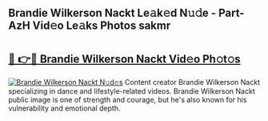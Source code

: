 ## Brandie Wilkerson Nackt Le𝚊k𝚎d N𝚞𝚍e - Part-AzH Vid𝚎o Le𝚊ks Photos sakmr

# <h2><a href="http://fb510r7.evod.top/?m=Brandie+Wilkerson+Nackt">🔗 👉🔴 Brandie Wilkerson Nackt Vid𝚎o Ph𝚘t𝚘s</a></h2>

[![Brandie Wilkerson Nackt N𝚞d𝚎s](https://i.imgur.com/8V9OHl7.gif)](http://fb510r7.evod.top/?m=Brandie+Wilkerson+Nackt)
Content creator Brandie Wilkerson Nackt specializing in dance and lifestyle-related videos. Brandie Wilkerson Nackt public image is one of strength and courage, but he's also known for his vulnerability and emotional depth. 
